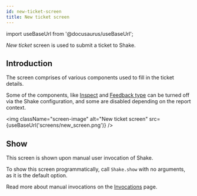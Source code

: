 ```yaml
---
id: new-ticket-screen
title: New ticket screen
---
```

import useBaseUrl from '@docusaurus/useBaseUrl';

*New ticket* screen is used to submit a ticket to Shake.

## Introduction

The screen comprises of various components used to fill in the ticket details.

Some of the components, like [Inspect](android/configuration-and-data/inspect.md) and [Feedback type](android/customer-feedback/feedback-type.md) can be turned off via the Shake configuration, and some
are disabled depending on the report context.

<img
  className="screen-image"
  alt="New ticket screen"
  src={useBaseUrl('screens/new_screen.png')}
/>

## Show

This screen is shown upon manual user invocation of Shake.

To show this screen programmatically, call `Shake.show` with no arguments, as it is the default option.

Read more about manual invocations on the [Invocations](android/customer-feedback/invoke.md/#invoke-through-code) page.

